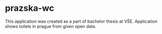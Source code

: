 # prazska-wc
This application was created as a part of bachelor thesis at VŠE. Application shows toilets in prague from given open data.

